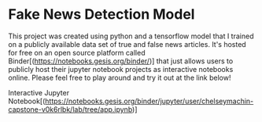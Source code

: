 # Fake News Detection Model

This project was created using python and a tensorflow model that I trained on a publicly available data set of true and false news articles.  It's hosted for free on an open source platform called Binder[(https://notebooks.gesis.org/binder/)] that just allows users to publicly host their jupyter notebook projects as interactive notebooks online.  Please feel free to play around and try it out at the link below!

Interactive Jupyter Notebook[(https://notebooks.gesis.org/binder/jupyter/user/chelseymachin-capstone-v0k6rlbk/lab/tree/app.ipynb)]

